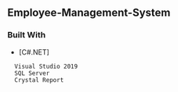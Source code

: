 ## Employee-Management-System

### Built With

* [C#.NET]

```
  Visual Studio 2019
  SQL Server
  Crystal Report
``` 
  
